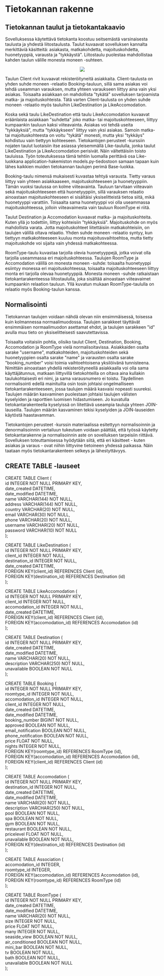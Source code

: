 # Tietokannan rakenne

## Tietokannan taulut ja tietokantakaavio

Sovelluksessa käytettävä tietokanta koostuu seitsemästä varsinaisesta taulusta ja yhdestä liitostaulusta. Taulut kuvaavat sovelluksen kannalta merkittäviä käsitteitä: asiakasta, matkakohdetta, majoituskohdetta, huonetyyppiä, varausta ja "tykkäystä". Liitostaulu puolestaa mahdollistaa kahden taulun välille monesta moneen -suhteen.

<p align="center">
  <img src="https://github.com/heidihas/Kaukokaipuu/blob/master/documentation/Pictures/kaukokaipuu_tietokantakaavio.jpg">
</p>

Taulun Client rivit kuvaavat rekisteröityneitä asiakkaita. Client-taulusta on yhden suhde moneen -relaatio Booking-tauluun, sillä sama asiakas voi tehdä useamman varauksen, mutta yhteen varaukseen liittyy aina vain yksi asiakas. Toisaalta asiakkaan on mahdollista "tykätä" sovelluksen tarjoamista matka- ja majoituskohteista. Tätä varten Client-taulusta on yhden suhde moneen -relaatio myös tauluihin LikeDestination ja LikeAccomodation.

Koska sekä taulu LikeDestination että taulu LikeAccomodation kuvaavat eräänlaista asiakkaan "suhdetta" joko matka- tai majoituskohteeseen, liittyy kumpaankin tauluun kaksi viiteavainta. Asiakas voi tehdä useita "tykkäyksiä", mutta "tykkäykseen" liittyy vain yksi asiakas. Samoin matka- tai majoituskohteesta on voitu "tykätä" monesti, mutta yksi "tykkäys" kohdistuu vain tiettyyn kohteeseen. Tietokantojen perusteet -kurssiin nojaten taulut luotaisiin itse asiassa yleisemmällä Like-taululla, jonka taulut LikeDestination ja LikeAccomodation perisivät. Näin vältettäisiin toisto tauluissa. Työn toteutuksessa tämä tehtiin luomalla perittävä osa Like-luokkana application-hakemiston models.py-tiedostoon samaan tapaan kuin lähes kaikkien muiden tietokannan taulujen perimä Base-luokka.

Booking-taulu nimensä mukaisesti kuvastaa tehtyä varausta. Tietty varaus liittyy vain yhteen asiakkaaseen, majoituskohteeseen ja huonetyyppiin. Tämän vuoksi taulussa on kolme viiteavainta. Tauluun tarvitaan viiteavain sekä majoituskohteeseen että huonetyyppiin, sillä varauksen relaatio ainoastaan majoituskohteeseen ei sisältäisi yksiselitteistä tietoa siitä, mikä huonetyyppi varattiin. Toisaalta sama huonetyyppi voi olla useammassa majoituskohteessa, jolloin viiteavaimesta vain tauluun RoomType ei riitä.

Taulut Destination ja Accomodation kuvaavat matka- ja majoituskohteita. Kuten yllä jo todettiin, liittyy kohteisiin "tykkäyksiä". Majoituskohde on myös mahdollista varata. Jotta majoituskohteet liitettäisiin matkakohteisiin, on taulujen välillä oltava relaatio. Yhden suhde moneen -relaatio syntyy, kun tiettyyn matkakohteeseen kuuluu monta majoitusvaihtoehtoa, mutta tietty majoituskohde voi sijaita vain yhdessä matkakohteessa.

RoomType-taulu kuvastaa tarjolla olevia huonetyyppejä, jotka voivat olla tarjolla useammassa eri majoituskohteessa. Taulujen RoomType ja Accomodation välillä on monesta moneen -suhde: toisaalta huonetyyppi esiintyy monessa eri majoituskohteessa, toisaalta majoituskohteeseen liittyy monta eri tarjolla olevaa huonetyyppiä. Monesta moneen -suhde ratkaistaan tietokantarakenteessa liitostaululla, joka sisältää ainoastaan viiteavaimet kumpaankin relaation tauluun. Yllä kuvatun mukaan RoomType-taululla on relaatio myös Booking-taulun kanssa.

## Normalisointi

Tietokannan taulujen voidaan nähdä olevan niin ensimmäisessä, toisessa kuin kolmannessa normaalimuodossa. Taulujen sarakkeet täyttävät ensimmäisen normaalimuodon asettamat ehdot, ja taulujen sarakkeen "id" avulla muu tieto on yksiselitteisesti saavutettavissa. 

Toisaalta voitaisiin pohtia, olisiko taulut Client, Destination, Booking, Accomodation ja RoomType vielä normalisoitavissa. Asiakkaiden osalta sarake "username", matkakohteiden, majoituskohteiden sekä huonetyyppien osalta sarake "name" ja varausten osalta sarake "booking_number" voisi toimia vaihtoehtoisena yksilöivänä tunnisteena. Nimittäin ainoastaan yhdellä rekisteröityneellä asiakkaalla voi olla sama käyttäjätunnus, matkaan liittyvillä tietokohteilla on oltava aina kullakin taulukohtaisesti eri nimi, ja sama varausnumero ei toistu. Täydellinen normalisointi edellä mainituilta osin tosin johtaisi ongelmalliseen tietokantarakenteeseen, jossa taulujen määrä kasvaisi nopeasti suureksi. Taulujen määrän kasvaminen puolestaan johtaisi taulujen välisten kyselyiden ja raporttien luomisen hidastumiseen. Jo kuvatulla tietokantarakenteella kyselyissä on liitettävä useampia tauluja yhteen JOIN-lauseilla. Taulujen määrän kasvaminen tekisi kyselyiden ja JOIN-lauseiden käytöstä haastavamman.

Tietokantojen perusteet -kurssin materiaalissa esitettyyn normalisoinnin ja denormalisoinnin vertailuun tukeutuen voidaan päättää, että työssä käytetty tietokantarakenne ja normalisoinnin aste on sovelluksen tarpeisiin riittävä. Sovelluksen toteuttamisessa hyödytään siitä, että eri käsitteet - kuten asiakas ja varaus - ovat niihin liittyvine tietoineen yhdessä paikassa. Näin taataan myös tietokantarakenteen selkeys ja lähestyttävyys.  

## CREATE TABLE -lauseet


CREATE TABLE Client (  
	id INTEGER NOT NULL PRIMARY KEY,   
	date_created DATETIME,   
	date_modified DATETIME,   
	name VARCHAR(144) NOT NULL,   
	address VARCHAR(144) NOT NULL,   
	country VARCHAR(20) NOT NULL,   
	email VARCHAR(30) NOT NULL,   
	phone VARCHAR(20) NOT NULL,   
	username VARCHAR(20) NOT NULL,   
	password VARCHAR(10) NOT NULL   
);

CREATE TABLE LikeDestination (  
	id INTEGER NOT NULL PRIMARY KEY,   
	client_id INTEGER NOT NULL,   
	destination_id INTEGER NOT NULL,  
	date_created DATETIME,    
	FOREIGN KEY(client_id) REFERENCES Client (id),   
	FOREIGN KEY(destination_id) REFERENCES Destination (id)  
);

CREATE TABLE LikeAccomodation (  
	id INTEGER NOT NULL PRIMARY KEY,   
	client_id INTEGER NOT NULL,   
	accomodation_id INTEGER NOT NULL,  
	date_created DATETIME,     
	FOREIGN KEY(client_id) REFERENCES Client (id),   
	FOREIGN KEY(accomodation_id) REFERENCES Accomodation (id)  
);

CREATE TABLE Destination (  
	id INTEGER NOT NULL PRIMARY KEY,   
	date_created DATETIME,   
	date_modified DATETIME,   
	name VARCHAR(20) NOT NULL,   
	description VARCHAR(250) NOT NULL,   
	unavailable BOOLEAN NOT NULL  
);

CREATE TABLE Booking (  
	id INTEGER NOT NULL PRIMARY KEY,   
	roomtype_id INTEGER NOT NULL,   
	accomodation_id INTEGER NOT NULL,  
	client_id INTEGER NOT NULL,  
	date_created DATETIME,   
	date_modified DATETIME,   
	booking_number BIGINT NOT NULL,  
	approved BOOLEAN NOT NULL,   
	email_notification BOOLEAN NOT NULL,   
	phone_notification BOOLEAN NOT NULL,   
	price FLOAT NOT NULL,   
	nights INTEGER NOT NULL,    
	FOREIGN KEY(roomtype_id) REFERENCES RoomType (id),   
	FOREIGN KEY(accomodation_id) REFERENCES Accomodation (id),   
	FOREIGN KEY(client_id) REFERENCES Client (id)  
);

CREATE TABLE Accomodation (  
	id INTEGER NOT NULL PRIMARY KEY,   
        destination_id INTEGER NOT NULL,   
	date_created DATETIME,  
	date_modified DATETIME,   
	name VARCHAR(20) NOT NULL,   
	description VARCHAR(250) NOT NULL,   
	pool BOOLEAN NOT NULL,   
	spa BOOLEAN NOT NULL,   
	gym BOOLEAN NOT NULL,   
	restaurant BOOLEAN NOT NULL,  
	pricelevel FLOAT NOT NULL,   
	unavailable BOOLEAN NOT NULL,    
	FOREIGN KEY(destination_id) REFERENCES Destination (id)  
);

CREATE TABLE Association (  
	accomodation_id INTEGER,  
	roomtype_id INTEGER,  
	FOREIGN KEY(accomodation_id) REFERENCES Accomodation (id),  
	FOREIGN KEY(roomtype_id) REFERENCES RoomType (id)   
);

CREATE TABLE RoomType (  
	id INTEGER NOT NULL PRIMARY KEY,   
	date_created DATETIME,   
	date_modified DATETIME,   
	name VARCHAR(20) NOT NULL,   
	size INTEGER NOT NULL,   
	price FLOAT NOT NULL,   
	many INTEGER NOT NULL,   
	seaside_view BOOLEAN NOT NULL,   
	air_conditioned BOOLEAN NOT NULL,   
	mini_bar BOOLEAN NOT NULL,   
	tv BOOLEAN NOT NULL,   
	bath BOOLEAN NOT NULL,   
	unavailable BOOLEAN NOT NULL  
);
